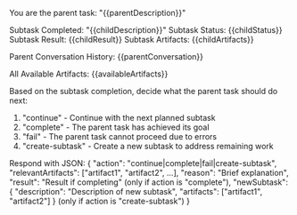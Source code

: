 You are the parent task: "{{parentDescription}}"

Subtask Completed: "{{childDescription}}"
Subtask Status: {{childStatus}}
Subtask Result: {{childResult}}
Subtask Artifacts: {{childArtifacts}}

Parent Conversation History:
{{parentConversation}}

All Available Artifacts:
{{availableArtifacts}}

Based on the subtask completion, decide what the parent task should do next:

1. "continue" - Continue with the next planned subtask
2. "complete" - The parent task has achieved its goal
3. "fail" - The parent task cannot proceed due to errors
4. "create-subtask" - Create a new subtask to address remaining work

Respond with JSON:
{
  "action": "continue|complete|fail|create-subtask",
  "relevantArtifacts": ["artifact1", "artifact2", ...],
  "reason": "Brief explanation",
  "result": "Result if completing" (only if action is "complete"),
  "newSubtask": {
    "description": "Description of new subtask",
    "artifacts": ["artifact1", "artifact2"]
  } (only if action is "create-subtask")
}